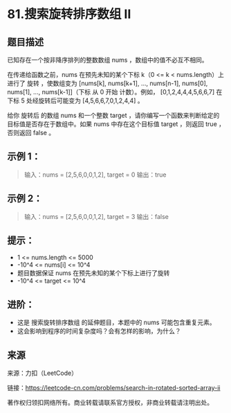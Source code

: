 # 81.搜索旋转排序数组 II

## 题目描述
已知存在一个按非降序排列的整数数组 nums ，数组中的值不必互不相同。

在传递给函数之前，nums 在预先未知的某个下标 k（0 <= k < nums.length）上进行了 旋转 ，使数组变为 [nums[k], nums[k+1], ..., nums[n-1], nums[0], nums[1], ..., nums[k-1]]（下标 从 0 开始 计数）。例如， [0,1,2,4,4,4,5,6,6,7] 在下标 5 处经旋转后可能变为 [4,5,6,6,7,0,1,2,4,4] 。

给你 旋转后 的数组 nums 和一个整数 target ，请你编写一个函数来判断给定的目标值是否存在于数组中。如果 nums 中存在这个目标值 target ，则返回 true ，否则返回 false 。

 

## 示例 1：

> 输入：nums = [2,5,6,0,0,1,2], target = 0
> 输出：true

## 示例 2：

> 输入：nums = [2,5,6,0,0,1,2], target = 3
> 输出：false

 

## 提示：
- 1 <= nums.length <= 5000
- -10^4 <= nums[i] <= 10^4
- 题目数据保证 nums 在预先未知的某个下标上进行了旋转
- -10^4 <= target <= 10^4

 

## 进阶：
- 这是 搜索旋转排序数组 的延伸题目，本题中的 nums  可能包含重复元素。
- 这会影响到程序的时间复杂度吗？会有怎样的影响，为什么？

## 来源

来源：力扣（LeetCode）

链接：https://leetcode-cn.com/problems/search-in-rotated-sorted-array-ii

著作权归领扣网络所有。商业转载请联系官方授权，非商业转载请注明出处。